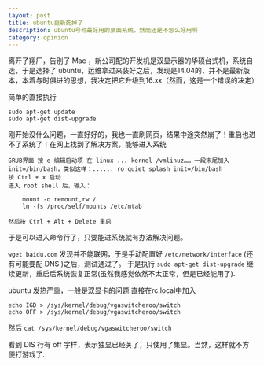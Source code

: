 ```yaml
---
layout: post
title: ubuntu更新死掉了
description: ubuntu号称最好用的桌面系统，然而还是不怎么好用啊
category: opinion
---
```

离开了翔厂，告别了 Mac ，新公司配的开发机是双显示器的华硕台式机，系统自选，于是选择了 ubuntu，运维拿过来装好之后，发现是14.04的，并不是最新版本，本着与时俱进的思想，我决定把它升级到16.xx（然而，这是一个错误的决定）

简单的直接执行

```
sudo apt-get update
sudo apt-get dist-upgrade
```

刚开始没什么问题，一直好好的，我也一直刷网页，结果中途突然崩了！重启也进不了系统了！在网上找到了解决方案，能够进入系统

	GRUB界面 按 e 编辑启动项 在 linux ... kernel /vmlinuz…… 一段末尾加入 init=/bin/bash，类似这样：...... ro quiet splash init=/bin/bash
	按 Ctrl + x 启动
	进入 root shell 后，输入：

		mount -o remount,rw /
		ln -fs /proc/self/mounts /etc/mtab

	然后按 Ctrl + Alt + Delete 重启

于是可以进入命令行了，只要能进系统就有办法解决问题。

`wget baidu.com` 发现并不能联网，于是手动配置好 `/etc/network/interface` (还有可能要配 DNS )之后，测试通过了。
于是执行 `sudo apt-get dist-upgrade` 继续更新，重启后系统恢复正常(虽然我感觉依然不太正常，但是已经能用了).

ubuntu 发热严重，一般是双显卡的问题
直接在rc.local中加入

```
echo IGD > /sys/kernel/debug/vgaswitcheroo/switch
echo OFF > /sys/kernel/debug/vgaswitcheroo/switch 
```

然后 `cat /sys/kernel/debug/vgaswitcheroo/switch `

看到 DIS 行有 off 字样，表示独显已经关了，只使用了集显。当然，这样就不方便打游戏了.
